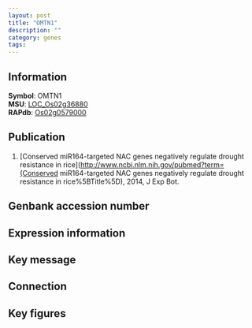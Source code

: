 ```yaml
---
layout: post
title: "OMTN1"
description: ""
category: genes
tags: 
---
```


## Information
__Symbol__: OMTN1  
__MSU__: [LOC_Os02g36880](http://rice.plantbiology.msu.edu/cgi-bin/ORF_infopage.cgi?orf=LOC_Os02g36880)  
__RAPdb__: [Os02g0579000](http://rapdb.dna.affrc.go.jp/viewer/gbrowse_details/irgsp1?name=Os02g0579000)  

## Publication
1. [Conserved miR164-targeted NAC genes negatively regulate drought resistance in rice](http://www.ncbi.nlm.nih.gov/pubmed?term=(Conserved miR164-targeted NAC genes negatively regulate drought resistance in rice%5BTitle%5D), 2014, J Exp Bot.

## Genbank accession number

## Expression information

## Key message

## Connection

## Key figures


